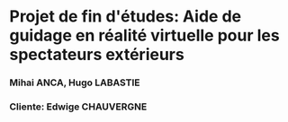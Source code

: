 # Projet de fin d'études: Aide de guidage en réalité virtuelle pour les spectateurs extérieurs

### Mihai ANCA, Hugo LABASTIE
### Cliente: Edwige CHAUVERGNE